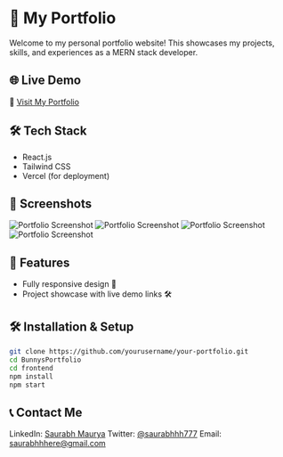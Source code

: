 # 🚀 My Portfolio

Welcome to my personal portfolio website! This showcases my projects, skills, and experiences as a MERN stack developer.

## 🌐 Live Demo
🔗 [Visit My Portfolio](https://www.asksaurabh.xyz/)

## 🛠 Tech Stack
- React.js
- Tailwind CSS
- Vercel (for deployment)

## 📸 Screenshots
![Portfolio Screenshot](https://github.com/user-attachments/assets/409599c1-4072-4aa0-a153-2bafd9f590df)
![Portfolio Screenshot](https://github.com/user-attachments/assets/bc3d49a6-cb46-4ee5-af9e-4df8e2a24435)
![Portfolio Screenshot](https://github.com/user-attachments/assets/91594960-d777-48bf-a5f1-dc68f91bb740)
![Portfolio Screenshot](https://github.com/user-attachments/assets/eb8afa57-0e44-4a18-b016-a744012c6637)

## 🚀 Features
- Fully responsive design 📱
- Project showcase with live demo links 🛠️
<!-- - Contact form integration 📩 -->

## 🛠 Installation & Setup
```bash
git clone https://github.com/yourusername/your-portfolio.git
cd BunnysPortfolio
cd frontend
npm install
npm start 
```



## 📞 Contact Me
LinkedIn: [Saurabh Maurya](https://www.linkedin.com/in/saurabh-maurya-92b727245/)
Twitter: [@saurabhhh777](https://twitter.com/saurabhhh777)
Email: saurabhhhere@gmail.com
